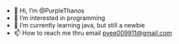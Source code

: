 - 👋 Hi, I’m @PurpleThanos
- 👀 I’m interested in programming
- 🌱 I’m currently learning java, but still a newbie
- 📫 How to reach me thru email pyee009911@gmail.com

<!---
PurpleThanos/PurpleThanos is a ✨ special ✨ repository because its `README.md` (this file) appears on your GitHub profile.
You can click the Preview link to take a look at your changes.
--->
